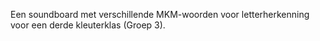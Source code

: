 Een soundboard met verschillende MKM-woorden voor letterherkenning voor een derde kleuterklas (Groep 3).
